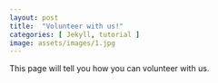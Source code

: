 ```yaml
---
layout: post
title:  "Volunteer with us!"
categories: [ Jekyll, tutorial ]
image: assets/images/1.jpg
---
```

This page will tell you how you can volunteer with us.